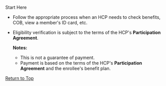 Start Here

* Follow the appropriate process when an HCP needs
  to check benefits, COB, view a member's ID card,
  etc.
* Eligibility verification is subject to the terms
  of the HCP's **Participation
  Agreement**.
    
  **Notes:**
  + This is not a guarantee of payment.
  + Payment is based on the terms of the
    HCP's **Participation
    Agreement** and the
    enrollee's benefit plan.

[Return to Top](#topP6RpFNyWYE9ZAzTVMdNc19)